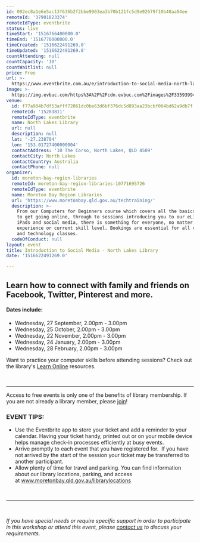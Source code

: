 ```yaml
---
id: 092ec8a1e6e5ac13f636b2f2bbe9903ea3b70b121fc5d9e92679f10b48aa04ee
remoteId: '37901823374'
remoteIdType: eventbrite
status: live
timeStart: '1516766400000.0'
timeEnd: '1516770000000.0'
timeCreated: '1516622491269.0'
timeUpdated: '1516622491269.0'
countAttending: null
countCapacity: '10'
countWaitlist: null
price: Free
url: >-
  https://www.eventbrite.com.au/e/introduction-to-social-media-north-lakes-library-tickets-37901823374?aff=ebapi
image: >-
  https://img.evbuc.com/https%3A%2F%2Fcdn.evbuc.com%2Fimages%2F33593994%2F175653860817%2F1%2Foriginal.jpg?s=ae5ec3e75bf291630a7153c387f107b5
venue:
  id: f77a984b7df53afff72061dc0be63d6bf376dc5d893aa23bcbf064bd62a9db7f
  remoteId: '15283811'
  remoteIdType: eventbrite
  name: North Lakes Library
  url: null
  description: null
  lat: '-27.238704'
  lon: '153.01727400000004'
  contactAddress: '10 The Corso, North Lakes, QLD 4509'
  contactCity: North Lakes
  contactCountry: Australia
  contactPhone: null
organizer:
  id: moreton-bay-region-libraries
  remoteId: moreton-bay-region-libraries-10771695726
  remoteIdType: eventbrite
  name: Moreton Bay Region Libraries
  url: 'https://www.moretonbay.qld.gov.au/techtraining/'
  description: >-
    From our Computers for Beginners course which covers all the basics you need
    to get going online, through to sessions introducing you to our eLibrary,
    iPads and social media, there is something for everyone, no matter your past
    experience or current skill level. Bookings are essential for all computer
    and technology classes.
  codeOfConduct: null
layout: event
title: Introduction to Social Media - North Lakes Library
date: '1516622491269.0'

---
```

<H2>Learn how to connect with family and friends on Facebook, Twitter, Pinterest and more.</H2>
<H4>Dates include:</H4>
<UL>
<LI>Wednesday, 27 September, 2.00pm - 3.00pm</LI>
<LI>Wednesday, 25 October, 2.00pm - 3.00pm</LI>
<LI>Wednesday, 22 November, 2.00pm - 3.00pm</LI>
<LI>Wednesday, 24 January, 2.00pm - 3.00pm</LI>
<LI>Wednesday, 28 February, 2.00pm - 3.00pm</LI>
</UL>
<P CLASS="MsoNormal"><SPAN>Want to practice your computer skills before attending sessions? Check out the library's </SPAN><A HREF="https://www.moretonbay.qld.gov.au/lol" TARGET="_blank" TITLE="Learn Online" REL="noreferrer noopener nofollow noopener noreferrer nofollow"><SPAN>Learn Online</SPAN></A><SPAN> resources.</SPAN></P>
<P CLASS="MsoNormal"><BR></P>
<HR>
<P><SPAN>Access to free events is only one of the benefits of library membership. If you are not already a library member, please </SPAN><A HREF="https://www.moretonbay.qld.gov.au/libraries/join" TARGET="_blank" REL="noreferrer noopener nofollow noopener noreferrer nofollow"><SPAN>join</SPAN></A><SPAN>!</SPAN></P>
<H3 CLASS="MsoNormal"><STRONG>EVENT TIPS</STRONG>:</H3>
<UL>
<LI>Use the Eventbrite app to store your ticket and add a reminder to your calendar. Having your ticket handy, printed out or on your mobile device helps manage check-in processes efficiently at busy events.</LI>
<LI>Arrive promptly to each event that you have registered for.  If you have not arrived by the start of the session your ticket may be transferred to another participant.</LI>
<LI>Allow plenty of time for travel and parking. You can find information about our library locations, parking, and access at <A HREF="http://www.moretonbay.qld.gov.au/librarylocations" TARGET="_blank" REL="noreferrer noopener nofollow noopener noreferrer nofollow">www.moretonbay.qld.gov.au/librarylocations</A></LI>
</UL>
<P><BR></P>
<HR>
<P><BR></P>
<P><I>If you have special needs or require specific support in order to participate in this workshop or attend this event, please <A HREF="https://www.moretonbay.qld.gov.au/libraries/contact/" TARGET="_blank" REL="noreferrer noopener nofollow noopener noreferrer nofollow">contact us</A> to discuss your requirements.</I></P>
